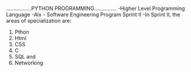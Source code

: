 .................PYTHON PROGRAMMING...............
-Higher Level Programming Language
-Alx - Software Engineering Program Sprint II
-In Sprint II, the areas of specialization are:
1. Pthon
2. Html
3. CSS
4. C
5. SQL and
6. Networking
